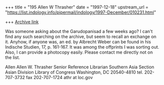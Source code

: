 +++
title = "195 Allen W Thrasher"
date = "1997-12-18"
upstream_url = "https://list.indology.info/pipermail/indology/1997-December/010231.html"

+++
[Archive link](https://list.indology.info/pipermail/indology/1997-December/010231.html)

Was someone asking about the Garudopanisad a few weeks ago?  I can't
find any such searching on the archive, but seem to recall an exchange on
it.  Anyhow, if anyone was, an ed. by Albrecht Weber can be found in his
Indische Studien, 17, p. 161-167.  It was among the offprints I was sorting
out.  Also, I can provide a photocopy easily.  Please contact me directly not
on the list.

Allen
Allen W. Thrasher
Senior Reference Librarian
Southern Asia Section
Asian Division
Library of Congress
Washington, DC 20540-4810
tel. 202-707-3732
fax  202-707-1724
athr at loc.gov



